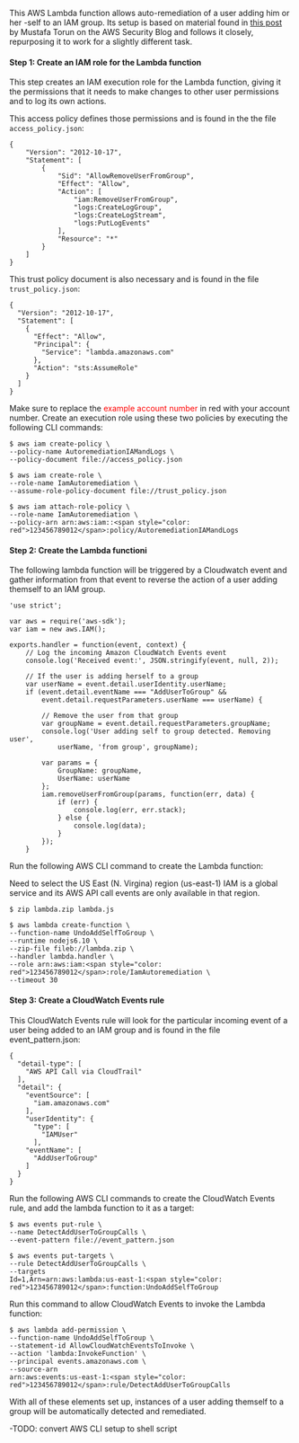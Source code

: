 This AWS Lambda function allows auto-remediation of a user adding him or her -self to an IAM group. Its setup is based on material found in [this post](https://aws.amazon.com/blogs/security/how-to-detect-and-automatically-revoke-unintended-iam-access-with-amazon-cloudwatch-events/) by Mustafa Torun on the AWS Security Blog and follows it closely, repurposing it to work for a slightly different task.

#### Step 1: Create an IAM role for the Lambda function ####

This step creates an IAM execution role for the Lambda function, giving it the
permissions that it needs to make changes to other user permissions and to log
its own actions.

This access policy defines those permissions and is found in the the file
`access_policy.json`:

```
{
    "Version": "2012-10-17",
    "Statement": [
        {
            "Sid": "AllowRemoveUserFromGroup",
            "Effect": "Allow",
            "Action": [
                "iam:RemoveUserFromGroup",
                "logs:CreateLogGroup",
                "logs:CreateLogStream",
                "logs:PutLogEvents"
            ],
            "Resource": "*"
        }
    ]
}
```

This trust policy document is also necessary and is found in the file
`trust_policy.json`:

```
{
  "Version": "2012-10-17",
  "Statement": [
    {
      "Effect": "Allow",
      "Principal": {
        "Service": "lambda.amazonaws.com"
      },
      "Action": "sts:AssumeRole"
    }
  ]
}
```

Make sure to replace the <span style="color: red">example account number</span> in red with your account number.
Create an execution role using these two policies by executing the following CLI
commands:

```
$ aws iam create-policy \
--policy-name AutoremediationIAMandLogs \
--policy-document file://access_policy.json

$ aws iam create-role \
--role-name IamAutoremediation \
--assume-role-policy-document file://trust_policy.json

$ aws iam attach-role-policy \
--role-name IamAutoremediation \
--policy-arn arn:aws:iam::<span style="color: red">123456789012</span>:policy/AutoremediationIAMandLogs
```

#### Step 2: Create the Lambda functioni ####

The following lambda function will be triggered by a Cloudwatch event and gather
information from that event to reverse the action of a user adding themself
to an IAM group.

```
'use strict';

var aws = require('aws-sdk');
var iam = new aws.IAM();

exports.handler = function(event, context) {
    // Log the incoming Amazon CloudWatch Events event
    console.log('Received event:', JSON.stringify(event, null, 2));

    // If the user is adding herself to a group
    var userName = event.detail.userIdentity.userName;
    if (event.detail.eventName === "AddUserToGroup" &&
        event.detail.requestParameters.userName === userName) {

        // Remove the user from that group
        var groupName = event.detail.requestParameters.groupName;
        console.log('User adding self to group detected. Removing user',
            userName, 'from group', groupName);

        var params = {
            GroupName: groupName,
            UserName: userName
        };
        iam.removeUserFromGroup(params, function(err, data) {
            if (err) {
                console.log(err, err.stack);
            } else {
                console.log(data);
            }
        });
    }
```

Run the following AWS CLI command to create the Lambda function:

Need to select the US East (N. Virgina) region (us-east-1)
IAM is a global service and its AWS API call events are only available in that
region.

```
$ zip lambda.zip lambda.js

$ aws lambda create-function \
--function-name UndoAddSelfToGroup \
--runtime nodejs6.10 \
--zip-file fileb://lambda.zip \
--handler lambda.handler \
--role arn:aws:iam:<span style="color: red">123456789012</span>:role/IamAutoremediation \
--timeout 30
```

#### Step 3: Create a CloudWatch Events rule ####

This CloudWatch Events rule will look for the particular incoming event of a
user being added to an IAM group and is found in the file event_pattern.json:

```
{
  "detail-type": [
    "AWS API Call via CloudTrail"
  ],
  "detail": {
    "eventSource": [
      "iam.amazonaws.com"
    ],
    "userIdentity": {
      "type": [
        "IAMUser"
      ],
    "eventName": [
      "AddUserToGroup"
    ]
  }
}
```

Run the following AWS CLI commands to create the CloudWatch Events rule, and add
the lambda function to it as a target:

```
$ aws events put-rule \
--name DetectAddUserToGroupCalls \
--event-pattern file://event_pattern.json

$ aws events put-targets \
--rule DetectAddUserToGroupCalls \
--targets
Id=1,Arn=arn:aws:lambda:us-east-1:<span style="color: red">123456789012</span>:function:UndoAddSelfToGroup
```

Run this command to allow CloudWatch Events to invoke the Lambda function:

```
$ aws lambda add-permission \
--function-name UndoAddSelfToGroup \
--statement-id AllowCloudWatchEventsToInvoke \
--action 'lambda:InvokeFunction' \
--principal events.amazonaws.com \
--source-arn
arn:aws:events:us-east-1:<span style="color: red">123456789012</span>:rule/DetectAddUserToGroupCalls
```

With all of these elements set up, instances of a user adding themself to a group will be automatically detected and remediated.

-TODO: convert AWS CLI setup to shell script
